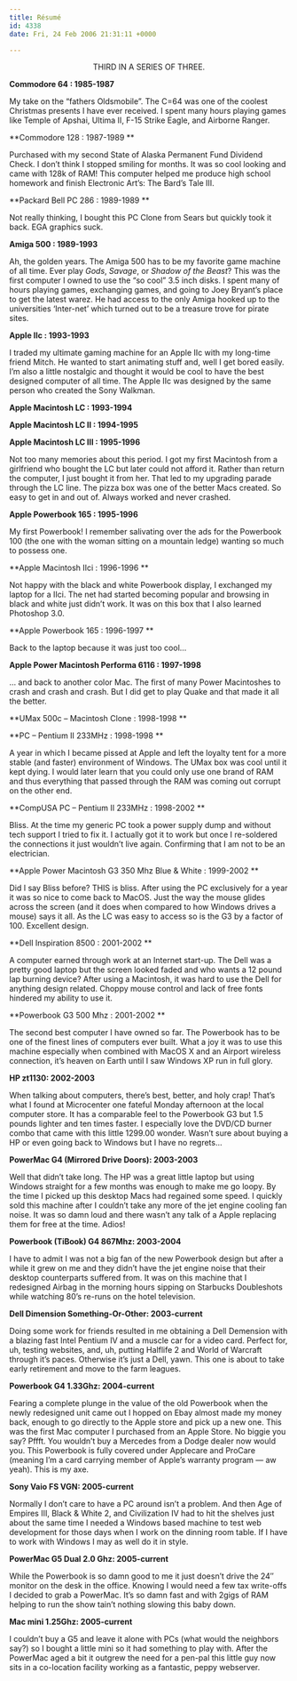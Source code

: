 ```yaml
---
title: Résumé
id: 4338
date: Fri, 24 Feb 2006 21:31:11 +0000

---
```

<div align="center" class="reading" style="margin-top: 10px;">THIRD IN A SERIES OF THREE.</div>

**Commodore 64 : 1985-1987**

My take on the “fathers Oldsmobile”. The C=64 was one of the coolest Christmas presents I have ever received. I spent many hours playing games like Temple of Apshai, Ultima II, F-15 Strike Eagle, and Airborne Ranger.

\**Commodore 128 : 1987-1989 **

Purchased with my second State of Alaska Permanent Fund Dividend Check. I don’t think I stopped smiling for months. It was so cool looking and came with 128k of RAM! This computer helped me produce high school homework and finish Electronic Art’s: The Bard’s Tale III.

\**Packard Bell PC 286 : 1989-1989 **

Not really thinking, I bought this PC Clone from Sears but quickly took it back. EGA graphics suck.

**Amiga 500 : 1989-1993**

Ah, the golden years. The Amiga 500 has to be my favorite game machine of all time. Ever play _Gods_, _Savage_, or _Shadow of the Beast_? This was the first computer I owned to use the “so cool” 3.5 inch disks. I spent many of hours playing games, exchanging games, and going to Joey Bryant’s place to get the latest warez. He had access to the only Amiga hooked up to the universities ‘Inter-net’ which turned out to be a treasure trove for pirate sites.

**Apple IIc : 1993-1993**

I traded my ultimate gaming machine for an Apple IIc with my long-time friend Mitch. He wanted to start animating stuff and, well I get bored easily. I’m also a little nostalgic and thought it would be cool to have the best designed computer of all time. The Apple IIc was designed by the same person who created the Sony Walkman.

**Apple Macintosh LC : 1993-1994**

**Apple Macintosh LC II : 1994-1995**

**Apple Macintosh LC III : 1995-1996**

Not too many memories about this period. I got my first Macintosh from a girlfriend who bought the LC but later could not afford it. Rather than return the computer, I just bought it from her. That led to my upgrading parade through the LC line. The pizza box was one of the better Macs created. So easy to get in and out of. Always worked and never crashed.

**Apple Powerbook 165 : 1995-1996**

My first Powerbook! I remember salivating over the ads for the Powerbook 100 (the one with the woman sitting on a mountain ledge) wanting so much to possess one.

\**Apple Macintosh IIci : 1996-1996 **

Not happy with the black and white Powerbook display, I exchanged my laptop for a IIci. The net had started becoming popular and browsing in black and white just didn’t work. It was on this box that I also learned Photoshop 3.0.

\**Apple Powerbook 165 : 1996-1997 **

Back to the laptop because it was just too cool…

**Apple Power Macintosh Performa 6116 : 1997-1998**

… and back to another color Mac. The first of many Power Macintoshes to crash and crash and crash. But I did get to play Quake and that made it all the better.

\**UMax 500c – Macintosh Clone : 1998-1998 **

\**PC – Pentium II 233MHz : 1998-1998 **

A year in which I became pissed at Apple and left the loyalty tent for a more stable (and faster) environment of Windows. The UMax box was cool until it kept dying. I would later learn that you could only use one brand of RAM and thus everything that passed through the RAM was coming out corrupt on the other end.

\**CompUSA PC – Pentium II 233MHz : 1998-2002 **

Bliss. At the time my generic PC took a power supply dump and without tech support I tried to fix it. I actually got it to work but once I re-soldered the connections it just wouldn’t live again. Confirming that I am not to be an electrician.

\**Apple Power Macintosh G3 350 Mhz Blue & White : 1999-2002 **

Did I say Bliss before? <span class="caps">THIS</span> is bliss. After using the PC exclusively for a year it was so nice to come back to MacOS. Just the way the mouse glides across the screen (and it does when compared to how Windows drives a mouse) says it all. As the LC was easy to access so is the G3 by a factor of 100. Excellent design.

\**Dell Inspiration 8500 : 2001-2002 **

A computer earned through work at an Internet start-up. The Dell was a pretty good laptop but the screen looked faded and who wants a 12 pound lap burning device? After using a Macintosh, it was hard to use the Dell for anything design related. Choppy mouse control and lack of free fonts hindered my ability to use it.

\**Powerbook G3 500 Mhz : 2001-2002 **

The second best computer I have owned so far. The Powerbook has to be one of the finest lines of computers ever built. What a joy it was to use this machine especially when combined with MacOS X and an Airport wireless connection, it’s heaven on Earth until I saw Windows <span class="caps">XP</span> run in full glory.

**HP zt1130: 2002-2003**

When talking about computers, there’s best, better, and holy crap! That’s what I found at Microcenter one fateful Monday afternoon at the local computer store. It has a comparable feel to the Powerbook G3 but 1.5 pounds lighter and ten times faster. I especially love the <span class="caps">DVD/CD</span> burner combo that came with this little 1299.00 wonder. Wasn’t sure about buying a <span class="caps">HP</span> or even going back to Windows but I have no regrets…

**PowerMac G4 (Mirrored Drive Doors): 2003-2003**

Well that didn’t take long. The <span class="caps">HP</span> was a great little laptop but using Windows straight for a few months was enough to make me go loopy. By the time I picked up this desktop Macs had regained some speed. I quickly sold this machine after I couldn’t take any more of the jet engine cooling fan noise. It was so damn loud and there wasn’t any talk of a Apple replacing them for free at the time. Adios!

**Powerbook (TiBook) G4 867Mhz: 2003-2004**

I have to admit I was not a big fan of the new Powerbook design but after a while it grew on me and they didn’t have the jet engine noise that their desktop counterparts suffered from. It was on this machine that I redesigned Airbag in the morning hours sipping on Starbucks Doubleshots while watching 80’s re-runs on the hotel television.

**Dell Dimension Something-Or-Other: 2003-current**

Doing some work for friends resulted in me obtaining a Dell Demension with a blazing fast Intel Pentium IV and a muscle car for a video card. Perfect for, uh, testing websites, and, uh, putting Halflife 2 and World of Warcraft through it’s paces. Otherwise it’s just a Dell, yawn. This one is about to take early retirement and move to the farm leagues.

**Powerbook G4 1.33Ghz: 2004-current**

Fearing a complete plunge in the value of the old Powerbook when the newly redesigned unit came out I hopped on Ebay almost made my money back, enough to go directly to the Apple store and pick up a new one. This was the first Mac computer I purchased from an Apple Store. No biggie you say? Pffft. You wouldn’t buy a Mercedes from a Dodge dealer now would you. This Powerbook is fully covered under Applecare and ProCare (meaning I’m a card carrying member of Apple’s warranty program — aw yeah). This is my axe.

**Sony Vaio FS VGN: 2005-current**

Normally I don’t care to have a <span class="caps">PC</span> around isn’t a problem. And then Age of Empires III, Black & White 2, and Civilization IV had to hit the shelves just about the same time I needed a Windows based machine to test web development for those days when I work on the dinning room table. If I have to work with Windows I may as well do it in style.

**PowerMac G5 Dual 2.0 Ghz: 2005-current**

While the Powerbook is so damn good to me it just doesn’t drive the 24″ monitor on the desk in the office. Knowing I would need a few tax write-offs I decided to grab a PowerMac. It’s so damn fast and with 2gigs of <span class="caps">RAM</span> helping to run the show tain’t nothing slowing this baby down.

**Mac mini 1.25Ghz: 2005-current**

I couldn’t buy a G5 and leave it alone with <span class="caps">PC</span>s (what would the neighbors say?) so I bought a little mini so it had something to play with. After the PowerMac aged a bit it outgrew the need for a pen-pal this little guy now sits in a co-location facility working as a fantastic, peppy webserver.